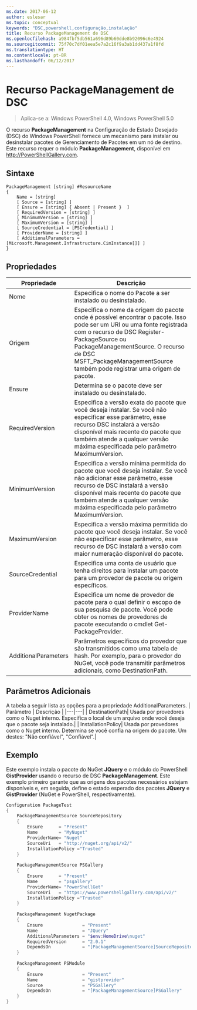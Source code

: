 ```yaml
---
ms.date: 2017-06-12
author: eslesar
ms.topic: conceptual
keywords: "DSC,powershell,configuração,instalação"
title: Recurso PackageManagement de DSC
ms.openlocfilehash: a984fbf5db561a696d89b60dde8b92096c6e4924
ms.sourcegitcommit: 75f70c7df01eea5e7a2c16f9a3ab1dd437a1f8fd
ms.translationtype: HT
ms.contentlocale: pt-BR
ms.lasthandoff: 06/12/2017
---
```

<a id="dsc-packagemanagement-resource" class="xliff"></a>
# Recurso PackageManagement de DSC

> Aplica-se a: Windows PowerShell 4.0, Windows PowerShell 5.0

O recurso **PackageManagement** na Configuração de Estado Desejado (DSC) do Windows PowerShell fornece um mecanismo para instalar ou desinstalar pacotes de Gerenciamento de Pacotes em um nó de destino. Este recurso requer o módulo **PackageManagement**, disponível em http://PowerShellGallery.com.

<a id="syntax" class="xliff"></a>
## Sintaxe

```
PackageManagement [string] #ResourceName
{
    Name = [string]
    [ Source = [string] ]
    [ Ensure = [string] { Absent | Present }  ]
    [ RequiredVersion = [string] ]
    [ MinimumVersion = [string] ]
    [ MaximumVersion = [string] ]
    [ SourceCredential = [PSCredential] ]
    [ ProviderName = [string] ]
    [ AdditionalParameters = [Microsoft.Management.Infrastructure.CimInstance[]] ]
}
```

<a id="properties" class="xliff"></a>
## Propriedades
|  Propriedade  |  Descrição   | 
|---|---| 
| Nome| Especifica o nome do Pacote a ser instalado ou desinstalado.| 
| Origem| Especifica o nome da origem do pacote onde é possível encontrar o pacote. Isso pode ser um URI ou uma fonte registrada com o recurso de DSC Register-PackageSource ou PackageManagementSource. O recurso de DSC MSFT_PackageManagementSource também pode registrar uma origem de pacote.| 
| Ensure| Determina se o pacote deve ser instalado ou desinstalado.| 
| RequiredVersion| Especifica a versão exata do pacote que você deseja instalar. Se você não especificar esse parâmetro, esse recurso DSC instalará a versão disponível mais recente do pacote que também atende a qualquer versão máxima especificada pelo parâmetro MaximumVersion.| 
| MinimumVersion| Especifica a versão mínima permitida do pacote que você deseja instalar. Se você não adicionar esse parâmetro, esse recurso de DSC instalará a versão disponível mais recente do pacote que também atende a qualquer versão máxima especificada pelo parâmetro MaximumVersion.| 
| MaximumVersion| Especifica a versão máxima permitida do pacote que você deseja instalar. Se você não especificar esse parâmetro, esse recurso de DSC instalará a versão com maior numeração disponível do pacote.| 
| SourceCredential | Especifica uma conta de usuário que tenha direitos para instalar um pacote para um provedor de pacote ou origem específicos.| 
| ProviderName| Especifica um nome de provedor de pacote para o qual definir o escopo de sua pesquisa de pacote. Você pode obter os nomes de provedores de pacote executando o cmdlet Get-PackageProvider.| 
| AdditionalParameters| Parâmetros específicos do provedor que são transmitidos como uma tabela de hash. Por exemplo, para o provedor do NuGet, você pode transmitir parâmetros adicionais, como DestinationPath.| 

<a id="additional-parameters" class="xliff"></a>
## Parâmetros Adicionais
A tabela a seguir lista as opções para a propriedade AdditionalParameters.
|  Parâmetro  | Descrição   | 
|---|---|
| DestinationPath| Usada por provedores como o Nuget interno. Especifica o local de um arquivo onde você deseja que o pacote seja instalado.|
| InstallationPolicy| Usada por provedores como o Nuget interno. Determina se você confia na origem do pacote. Um destes: "Não confiável", "Confiável".|

<a id="example" class="xliff"></a>
## Exemplo

Este exemplo instala o pacote do NuGet **JQuery** e o módulo do PowerShell **GistProvider** usando o recurso de DSC **PackageManagement**. Este exemplo primeiro garante que as origens dos pacotes necessários estejam disponíveis e, em seguida, define o estado esperado dos pacotes **JQuery** e **GistProvider** (NuGet e PowerShell, respectivamente).

```powershell
Configuration PackageTest
{    
    PackageManagementSource SourceRepository 
    { 
        Ensure      = "Present" 
        Name        = "MyNuget" 
        ProviderName= "Nuget" 
        SourceUri   = "http://nuget.org/api/v2/"   
        InstallationPolicy ="Trusted" 
    }    
    
    PackageManagementSource PSGallery 
    { 
        Ensure      = "Present" 
        Name        = "psgallery" 
        ProviderName= "PowerShellGet" 
        SourceUri   = "https://www.powershellgallery.com/api/v2/"   
        InstallationPolicy ="Trusted" 
    } 
          
    PackageManagement NugetPackage 
    { 
        Ensure               = "Present"  
        Name                 = "JQuery"
        AdditionalParameters = "$env:HomeDrive\nuget"
        RequiredVersion      = "2.0.1" 
        DependsOn            = "[PackageManagementSource]SourceRepository" 
    }
    
    PackageManagement PSModule 
    { 
        Ensure               = "Present"  
        Name                 = "gistprovider"
        Source               = "PSGallery"
        DependsOn            = "[PackageManagementSource]PSGallery" 
    }
}
```

